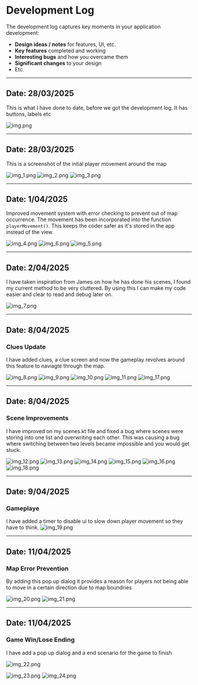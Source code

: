 # Development Log

The development log captures key moments in your application development:

- **Design ideas / notes** for features, UI, etc.
- **Key features** completed and working
- **Interesting bugs** and how you overcame them
- **Significant changes** to your design
- Etc.

---

## Date: 28/03/2025

This is what I have done to date, before we got the development log. It has buttons, labels etc

![img.png](screenshots/img.png)

---

## Date: 28/03/2025

This is a screenshot of the intial player movement around the map

![img_1.png](screenshots/img_1.png)
![img_2.png](screenshots/img_2.png)
![img_3.png](screenshots/img_3.png)

---

## Date: 1/04/2025

Improved movement system with error checking to prevent out of map occurrence. The movement has been incorporated into the function ```playerMovement()```.
This keeps the coder safer as it's stored in the app instead of the view.

![img_4.png](screenshots/img_4.png)
![img_6.png](screenshots/img_6.png)
![img_5.png](screenshots/img_5.png)

---

## Date: 2/04/2025

I have taken inspiration from James on how he has done his scenes, I found my current method to be very cluttered.
By using this I can make my code easier and clear to read and debug later on.

![img_7.png](screenshots/img_7.png)

---

## Date: 8/04/2025

### Clues Update

I have added clues, a clue screen and now the gameplay revolves around this feature to naviagte through the map.

![img_8.png](screenshots/img_8.png)
![img_9.png](screenshots/img_9.png)
![img_10.png](screenshots/img_10.png)
![img_11.png](screenshots/img_11.png)
![img_17.png](screenshots/img_17.png)

---

## Date: 8/04/2025

### Scene Improvements

I have improved on my scenes.kt file and fixed a bug where scenes were storing into one list and overwriting each other.
This was causing a bug where switching between two levels became impossible and you would get stuck.

![img_12.png](screenshots/img_12.png)
![img_13.png](screenshots/img_13.png)
![img_14.png](screenshots/img_14.png)
![img_15.png](screenshots/img_15.png)
![img_16.png](screenshots/img_16.png)
![img_18.png](screenshots/img_18.png)

--- 

## Date: 9/04/2025

### Gameplaye

I have added a timer to disable ui to slow down player movement so they have to think.
![img_19.png](screenshots/img_19.png)

---

## Date: 11/04/2025

### Map Error Prevention

By adding this pop up dialog it provides a reason for players not being able
to move in a certain direction due to map boundries

![img_20.png](screenshots/img_20.png)
![img_21.png](screenshots/img_21.png)

---

## Date: 11/04/2025

### Game Win/Lose Ending

I have add a pop up dialog and a end scenario for the game to finish

![img_22.png](screenshots/img_22.png)


![img_23.png](screenshots/img_23.png)
![img_24.png](screenshots/img_24.png)



